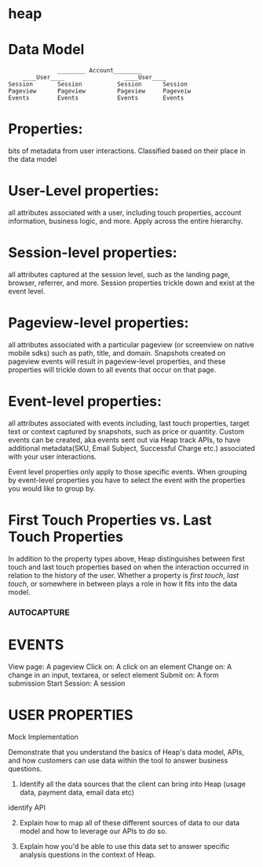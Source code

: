 # heap

# Data Model
                  ________ Account________
        ____User____                 ____User____
    Session       Session          Session      Session 
    Pageview      Pageview         Pageview     Pageveiw
    Events        Events           Events       Events 

# Properties: 
bits of metadata from user interactions.
Classified based on their place in the data model

   # User-Level properties: 
   all attributes associated with a user, including touch properties, account information, business logic, and more. Apply across the entire hierarchy. 

   # Session-level properties:
   all attributes captured at the session level, such as the landing page, browser, referrer, and more. Session properties trickle down and exist at the event level. 

   # Pageview-level properties:
   all attributes associated with a particular pageview (or screenview on native mobile sdks) such as path, title, and domain. Snapshots created on pageview events will result in pageview-level properties, and these properties will trickle down to all events that occur on that page. 

   # Event-level properties: 
   all attributes associated with events including, last touch properties, target text or context captured by snapshots, such as price or quantity. 
   Custom events can be created, aka events sent out via Heap track APIs, to have additional metadata(SKU, Email Subject, Successful Charge etc.) associated with your user interactions. 

   Event level properties only apply to those specific events. When grouping by event-level properties you have to select the event with the properties you would like to group by. 

# First Touch Properties vs. Last Touch Properties 

In addition to the property types above, Heap distinguishes between first touch and last touch properties based on when the interaction occurred in relation to the history of the user. Whether a property is *first touch*, *last touch*, or somewhere in between plays a role in how it fits into the data model.


### AUTOCAPTURE

# EVENTS 
View page: A pageview 
Click on: A click on an element 
Change on: A change in an input, textarea, or select element 
Submit on: A form submission 
Start Session: A session

# USER PROPERTIES


Mock Implementation

Demonstrate that you understand the basics of Heap's data model, APIs, and how customers can use data within the tool to answer business questions. 

1) Identify all the data sources that the client can bring into Heap (usage data, payment data, email data etc)

identify API






2) Explain how to map all of these different sources of data to our data model and how to leverage our APIs to do so. 

3) Explain how you'd be able to use this data set to answer specific analysis questions in the context of Heap. 

